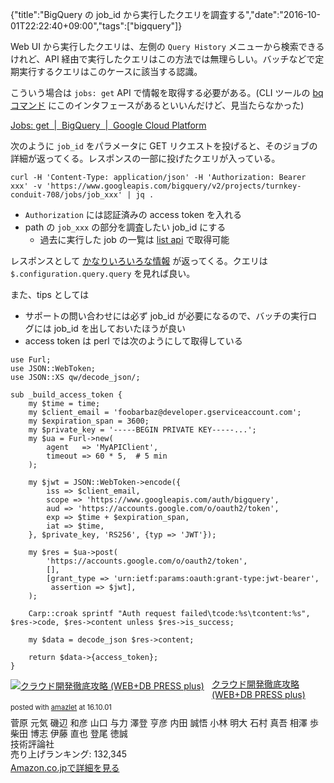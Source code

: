 {"title":"BigQuery の job_id から実行したクエリを調査する","date":"2016-10-01T22:22:40+09:00","tags":["bigquery"]}

Web UI から実行したクエリは、左側の `Query History` メニューから検索できるけれど、API 経由で実行したクエリはこの方法では無理らしい。バッチなどで定期実行するクエリはこのケースに該当する認識。

こういう場合は `jobs: get` API で情報を取得する必要がある。(CLI ツールの [bq コマンド](https://cloud.google.com/bigquery/bq-command-line-tool) にこのインタフェースがあるといいんだけど、見当たらなかった)

[Jobs: get  |  BigQuery  |  Google Cloud Platform](https://cloud.google.com/bigquery/docs/reference/v2/jobs/get)

次のように `job_id` をパラメータに GET リクエストを投げると、そのジョブの詳細が返ってくる。レスポンスの一部に投げたクエリが入っている。

<pre><code data-language="sh">curl -H 'Content-Type: application/json' -H 'Authorization: Bearer xxx' -v 'https://www.googleapis.com/bigquery/v2/projects/turnkey-conduit-708/jobs/job_xxx' | jq .
</code></pre>

- `Authorization` には認証済みの access token を入れる
- path の `job_xxx` の部分を調査したい job_id にする
    - 過去に実行した job の一覧は [list api](https://cloud.google.com/bigquery/docs/reference/v2/jobs/list) で取得可能

レスポンスとして [かなりいろいろな情報](https://cloud.google.com/bigquery/docs/reference/v2/jobs#resource) が返ってくる。クエリは `$.configuration.query.query` を見れば良い。

また、tips としては

- サポートの問い合わせには必ず job_id が必要になるので、バッチの実行ログには job_id を出しておいたほうが良い
- access token は perl では次のようにして取得している

<pre><code data-language="perl">use Furl;
use JSON::WebToken;
use JSON::XS qw/decode_json/;

sub _build_access_token {
    my $time = time;
    my $client_email = 'foobarbaz@developer.gserviceaccount.com';
    my $expiration_span = 3600;
    my $private_key = '-----BEGIN PRIVATE KEY-----...';
    my $ua = Furl->new(
        agent   => 'MyAPIClient',
        timeout => 60 * 5,  # 5 min
    );

    my $jwt = JSON::WebToken->encode({
        iss => $client_email,
        scope => 'https://www.googleapis.com/auth/bigquery',
        aud => 'https://accounts.google.com/o/oauth2/token',
        exp => $time + $expiration_span,
        iat => $time,
    }, $private_key, 'RS256', {typ => 'JWT'});

    my $res = $ua->post(
        'https://accounts.google.com/o/oauth2/token',
        [],
        [grant_type => 'urn:ietf:params:oauth:grant-type:jwt-bearer',
         assertion => $jwt],
    );

    Carp::croak sprintf "Auth request failed\tcode:%s\tcontent:%s", $res->code, $res->content unless $res->is_success;

    my $data = decode_json $res->content;

    return $data->{access_token};
}
</code></pre>

<div class="amazlet-box" style="margin-bottom:0px;"><div class="amazlet-image" style="float:left;margin:0px 12px 1px 0px;"><a href="http://www.amazon.co.jp/exec/obidos/ASIN/4774180955/pleasesleep-22/ref=nosim/" name="amazletlink" target="_blank"><img src="http://ecx.images-amazon.com/images/I/61tT2KMx%2BqL._SL160_.jpg" alt="クラウド開発徹底攻略 (WEB+DB PRESS plus)" style="border: none;" /></a></div><div class="amazlet-info" style="line-height:120%; margin-bottom: 10px"><div class="amazlet-name" style="margin-bottom:10px;line-height:120%"><a href="http://www.amazon.co.jp/exec/obidos/ASIN/4774180955/pleasesleep-22/ref=nosim/" name="amazletlink" target="_blank">クラウド開発徹底攻略 (WEB+DB PRESS plus)</a><div class="amazlet-powered-date" style="font-size:80%;margin-top:5px;line-height:120%">posted with <a href="http://www.amazlet.com/" title="amazlet" target="_blank">amazlet</a> at 16.10.01</div></div><div class="amazlet-detail">菅原 元気 磯辺 和彦 山口 与力 澤登 亨彦 内田 誠悟 小林 明大 石村 真吾 相澤 歩 柴田 博志 伊藤 直也 登尾 徳誠 <br />技術評論社 <br />売り上げランキング: 132,345<br /></div><div class="amazlet-sub-info" style="float: left;"><div class="amazlet-link" style="margin-top: 5px"><a href="http://www.amazon.co.jp/exec/obidos/ASIN/4774180955/pleasesleep-22/ref=nosim/" name="amazletlink" target="_blank">Amazon.co.jpで詳細を見る</a></div></div></div><div class="amazlet-footer" style="clear: left"></div></div>

